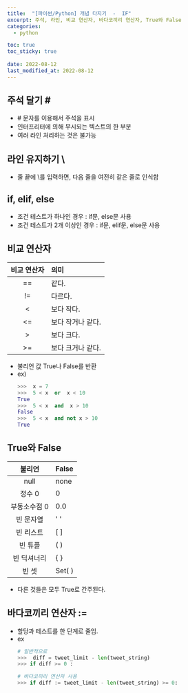 ```yaml
---
title:  "[파이썬/Python] 개념 다지기  -  IF"
excerpt: 주석, 라인, 비교 연산자, 바다코끼리 연산자, True와 False
categories:
  - python

toc: true
toc_sticky: true
 
date: 2022-08-12
last_modified_at: 2022-08-12
---
```



## 주석 달기 \#
- \# 문자를 이용해서 주석을 표시
- 인터프리터에 의해 무시되는 텍스트의 한 부분
- 여러 라인 처리하는 것은 불가능


## 라인 유지하기 \
- 줄 끝에 \를 입력하면, 다음 줄을 여전히 같은 줄로 인식함

## if, elif, else
- 조건 테스트가 하나인 경우 : if문, else문 사용
- 조건 테스트가 2개 이상인 경우 : if문, elif문, else문 사용

## 비교 연산자

|비교 연산자|의미|
|:---:|:---|
|==|같다.|
|!=|다르다.|
|<|보다 작다.|
|<=|보다 작거나 같다.|
|>|보다 크다.|
|>=|보다 크거나 같다.|

- 불리언 값 True나 False를 반환
- ex)
    ```python
    >>>  x = 7
    >>>  5 < x  or  x < 10
    True
    >>>  5 < x  and  x > 10
    False
    >>>  5 < x  and not x > 10
    True
    ```


## True와 False

|불리언|False|
|:---:|:---|
|null|none|
|정수 0|0|
|부동소수점 0|0.0|          
|빈 문자열|' '|
|빈 리스트|[ ]|
|빈 튜플|( )|
|빈 딕셔너리|{ }|
|빈 셋|Set( )|

- 다른 것들은 모두 True로 간주된다.


## 바다코끼리 연산자  :=
- 할당과 테스트를 한 단계로 줄임.
- ex
    ```python
    # 일반적으로
    >>>  diff = tweet_limit - len(tweet_string)
    >>> if diff >= 0 :

    # 바다코끼리 연산자 사용
    >>> if diff := tweet_limit - len(tweet_string) >= 0:
